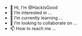 - 👋 Hi, I’m @HackIsGood
- 👀 I’m interested in ...
- 🌱 I’m currently learning ...
- 💞️ I’m looking to collaborate on ...
- 📫 How to reach me ...

<!---
HackIsGood/HackIsGood is a ✨ special ✨ repository because its `README.md` (this file) appears on your GitHub profile.
You can click the Preview link to take a look at your changes.
--->
